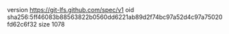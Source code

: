 version https://git-lfs.github.com/spec/v1
oid sha256:5ff46083b88563822b0560dd6221ab89d2f74bc97a52d4c97a75020fd62c6f32
size 1078
